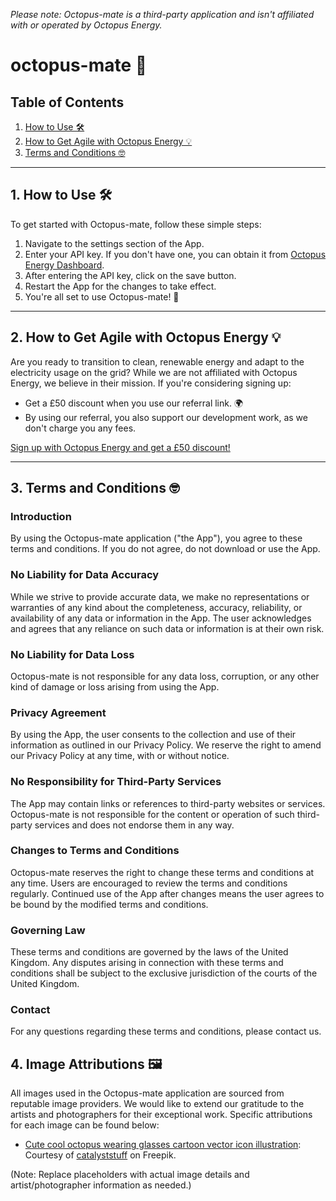 *Please note: Octopus-mate is a third-party application and isn't affiliated with or operated by Octopus Energy.*

# octopus-mate 🐙

## Table of Contents
1. [How to Use 🛠️](#how-to-use)
2. [How to Get Agile with Octopus Energy 💡](#how-to-get-agile-with-octopus-energy)
3. [Terms and Conditions 🤓](#terms-and-conditions)

---

## 1. How to Use 🛠️ <a name="how-to-use"></a>

To get started with Octopus-mate, follow these simple steps:

1. Navigate to the settings section of the App.
2. Enter your API key. If you don't have one, you can obtain it from [Octopus Energy Dashboard](https://octopus.energy/dashboard/new/accounts/personal-details/api-access).
3. After entering the API key, click on the save button.
4. Restart the App for the changes to take effect.
5. You're all set to use Octopus-mate! 🎉

---

## 2. How to Get Agile with Octopus Energy 💡 <a name="how-to-get-agile-with-octopus-energy"></a>

Are you ready to transition to clean, renewable energy and adapt to the electricity usage on the grid? While we are not affiliated with Octopus Energy, we believe in their mission. If you're considering signing up:

- Get a £50 discount when you use our referral link. 🌍
- By using our referral, you also support our development work, as we don't charge you any fees.

[Sign up with Octopus Energy and get a £50 discount!](https://share.octopus.energy/brass-skunk-32)

---

## 3. Terms and Conditions 🤓 <a name="terms-and-conditions"></a>

### Introduction

By using the Octopus-mate application ("the App"), you agree to these terms and conditions. If you do not agree, do not download or use the App.

### No Liability for Data Accuracy

While we strive to provide accurate data, we make no representations or warranties of any kind about the completeness, accuracy, reliability, or availability of any data or information in the App. The user acknowledges and agrees that any reliance on such data or information is at their own risk.

### No Liability for Data Loss

Octopus-mate is not responsible for any data loss, corruption, or any other kind of damage or loss arising from using the App.

### Privacy Agreement

By using the App, the user consents to the collection and use of their information as outlined in our Privacy Policy. We reserve the right to amend our Privacy Policy at any time, with or without notice.

### No Responsibility for Third-Party Services

The App may contain links or references to third-party websites or services. Octopus-mate is not responsible for the content or operation of such third-party services and does not endorse them in any way.

### Changes to Terms and Conditions

Octopus-mate reserves the right to change these terms and conditions at any time. Users are encouraged to review the terms and conditions regularly. Continued use of the App after changes means the user agrees to be bound by the modified terms and conditions.

### Governing Law

These terms and conditions are governed by the laws of the United Kingdom. Any disputes arising in connection with these terms and conditions shall be subject to the exclusive jurisdiction of the courts of the United Kingdom.

### Contact

For any questions regarding these terms and conditions, please contact us.


## 4. Image Attributions 🖼️ <a name="image-attributions"></a>

All images used in the Octopus-mate application are sourced from reputable image providers. We would like to extend our gratitude to the artists and photographers for their exceptional work. Specific attributions for each image can be found below:

- [Cute cool octopus wearing glasses cartoon vector icon illustration](https://www.freepik.com/free-vector/cute-cool-octopus-wearing-glasses-cartoon-vector-icon-illustration-animal-fashion-icon-isolated-flat_65861697.htm#query=octopus&position=34&from_view=search&track=sph): Courtesy of [catalyststuff](https://www.freepik.com/catalyststuff) on Freepik.

(Note: Replace placeholders with actual image details and artist/photographer information as needed.)
